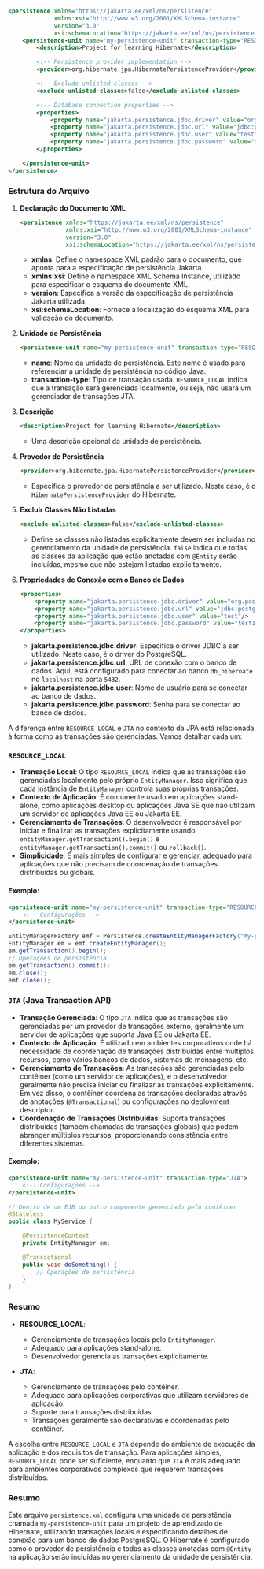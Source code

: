 ```xml

<persistence xmlns="https://jakarta.ee/xml/ns/persistence"
             xmlns:xsi="http://www.w3.org/2001/XMLSchema-instance"
             version="3.0"
             xsi:schemaLocation="https://jakarta.ee/xml/ns/persistence https://jakarta.ee/xml/ns/persistence/persistence_3_0.xsd">
    <persistence-unit name="my-persistence-unit" transaction-type="RESOURCE_LOCAL">
        <description>Project for learning Hibernate</description>

        <!-- Persistence provider implementation -->
        <provider>org.hibernate.jpa.HibernatePersistenceProvider</provider>

        <!-- Exclude unlisted classes -->
        <exclude-unlisted-classes>false</exclude-unlisted-classes>

        <!-- Database connection properties -->
        <properties>
            <property name="jakarta.persistence.jdbc.driver" value="org.postgresql.Driver"/>
            <property name="jakarta.persistence.jdbc.url" value="jdbc:postgresql://localhost:5432/db_hibernate"/>
            <property name="jakarta.persistence.jdbc.user" value="test"/>
            <property name="jakarta.persistence.jdbc.password" value="test123"/>
        </properties>

    </persistence-unit>
</persistence>
```

### Estrutura do Arquivo

1. **Declaração do Documento XML**
    ```xml
    <persistence xmlns="https://jakarta.ee/xml/ns/persistence"
                 xmlns:xsi="http://www.w3.org/2001/XMLSchema-instance"
                 version="3.0"
                 xsi:schemaLocation="https://jakarta.ee/xml/ns/persistence https://jakarta.ee/xml/ns/persistence/persistence_3_0.xsd">
    ```
    - **xmlns**: Define o namespace XML padrão para o documento, que aponta para a especificação de persistência
      Jakarta.
    - **xmlns:xsi**: Define o namespace XML Schema Instance, utilizado para especificar o esquema do documento XML.
    - **version**: Especifica a versão da especificação de persistência Jakarta utilizada.
    - **xsi:schemaLocation**: Fornece a localização do esquema XML para validação do documento.

2. **Unidade de Persistência**
    ```xml
    <persistence-unit name="my-persistence-unit" transaction-type="RESOURCE_LOCAL">
    ```
    - **name**: Nome da unidade de persistência. Este nome é usado para referenciar a unidade de persistência no código
      Java.
    - **transaction-type**: Tipo de transação usada. `RESOURCE_LOCAL` indica que a transação será gerenciada localmente,
      ou seja, não usará um gerenciador de transações JTA.

3. **Descrição**
    ```xml
    <description>Project for learning Hibernate</description>
    ```
    - Uma descrição opcional da unidade de persistência.

4. **Provedor de Persistência**
    ```xml
    <provider>org.hibernate.jpa.HibernatePersistenceProvider</provider>
    ```
    - Especifica o provedor de persistência a ser utilizado. Neste caso, é o `HibernatePersistenceProvider` do
      Hibernate.

5. **Excluir Classes Não Listadas**
    ```xml
    <exclude-unlisted-classes>false</exclude-unlisted-classes>
    ```
    - Define se classes não listadas explicitamente devem ser incluídas no gerenciamento da unidade de
      persistência. `false` indica que todas as classes da aplicação que estão anotadas com `@Entity` serão incluídas,
      mesmo que não estejam listadas explicitamente.

6. **Propriedades de Conexão com o Banco de Dados**
    ```xml
    <properties>
        <property name="jakarta.persistence.jdbc.driver" value="org.postgresql.Driver"/>
        <property name="jakarta.persistence.jdbc.url" value="jdbc:postgresql://localhost:5432/db_hibernate"/>
        <property name="jakarta.persistence.jdbc.user" value="test"/>
        <property name="jakarta.persistence.jdbc.password" value="test123"/>
    </properties>
    ```
    - **jakarta.persistence.jdbc.driver**: Especifica o driver JDBC a ser utilizado. Neste caso, é o driver do
      PostgreSQL.
    - **jakarta.persistence.jdbc.url**: URL de conexão com o banco de dados. Aqui, está configurado para conectar ao
      banco `db_hibernate` no `localhost` na porta `5432`.
    - **jakarta.persistence.jdbc.user**: Nome de usuário para se conectar ao banco de dados.
    - **jakarta.persistence.jdbc.password**: Senha para se conectar ao banco de dados.

   
A diferença entre `RESOURCE_LOCAL` e `JTA` no contexto da JPA está relacionada à forma como as transações são gerenciadas. Vamos detalhar cada um:

### `RESOURCE_LOCAL`

- **Transação Local**: O tipo `RESOURCE_LOCAL` indica que as transações são gerenciadas localmente pelo próprio `EntityManager`. Isso significa que cada instância de `EntityManager` controla suas próprias transações.
- **Contexto de Aplicação**: É comumente usado em aplicações stand-alone, como aplicações desktop ou aplicações Java SE que não utilizam um servidor de aplicações Java EE ou Jakarta EE.
- **Gerenciamento de Transações**: O desenvolvedor é responsável por iniciar e finalizar as transações explicitamente usando `entityManager.getTransaction().begin()` e `entityManager.getTransaction().commit()` ou `rollback()`.
- **Simplicidade**: É mais simples de configurar e gerenciar, adequado para aplicações que não precisam de coordenação de transações distribuídas ou globais.

#### Exemplo:

```xml
<persistence-unit name="my-persistence-unit" transaction-type="RESOURCE_LOCAL">
    <!-- Configurações -->
</persistence-unit>
```

```java
EntityManagerFactory emf = Persistence.createEntityManagerFactory("my-persistence-unit");
EntityManager em = emf.createEntityManager();
em.getTransaction().begin();
// Operações de persistência
em.getTransaction().commit();
em.close();
emf.close();
```

### `JTA` (Java Transaction API)

- **Transação Gerenciada**: O tipo `JTA` indica que as transações são gerenciadas por um provedor de transações externo, geralmente um servidor de aplicações que suporta Java EE ou Jakarta EE.
- **Contexto de Aplicação**: É utilizado em ambientes corporativos onde há necessidade de coordenação de transações distribuídas entre múltiplos recursos, como vários bancos de dados, sistemas de mensagens, etc.
- **Gerenciamento de Transações**: As transações são gerenciadas pelo contêiner (como um servidor de aplicações), e o desenvolvedor geralmente não precisa iniciar ou finalizar as transações explicitamente. Em vez disso, o contêiner coordena as transações declaradas através de anotações (`@Transactional`) ou configurações no deployment descriptor.
- **Coordenação de Transações Distribuídas**: Suporta transações distribuídas (também chamadas de transações globais) que podem abranger múltiplos recursos, proporcionando consistência entre diferentes sistemas.

#### Exemplo:

```xml
<persistence-unit name="my-persistence-unit" transaction-type="JTA">
    <!-- Configurações -->
</persistence-unit>
```

```java
// Dentro de um EJB ou outro componente gerenciado pelo contêiner
@Stateless
public class MyService {

    @PersistenceContext
    private EntityManager em;

    @Transactional
    public void doSomething() {
        // Operações de persistência
    }
}
```

### Resumo

- **RESOURCE_LOCAL**:
   - Gerenciamento de transações locais pelo `EntityManager`.
   - Adequado para aplicações stand-alone.
   - Desenvolvedor gerencia as transações explicitamente.

- **JTA**:
   - Gerenciamento de transações pelo contêiner.
   - Adequado para aplicações corporativas que utilizam servidores de aplicação.
   - Suporte para transações distribuídas.
   - Transações geralmente são declarativas e coordenadas pelo contêiner.

A escolha entre `RESOURCE_LOCAL` e `JTA` depende do ambiente de execução da aplicação e dos requisitos de transação. Para aplicações simples, `RESOURCE_LOCAL` pode ser suficiente, enquanto que `JTA` é mais adequado para ambientes corporativos complexos que requerem transações distribuídas.

### Resumo

Este arquivo `persistence.xml` configura uma unidade de persistência chamada
`my-persistence-unit` para um projeto de aprendizado de Hibernate, utilizando
transações locais e especificando detalhes de conexão para um banco de dados PostgreSQL. O Hibernate é configurado como
o provedor de persistência e todas as classes anotadas com `@Entity` na aplicação serão incluídas no gerenciamento da
unidade de persistência.